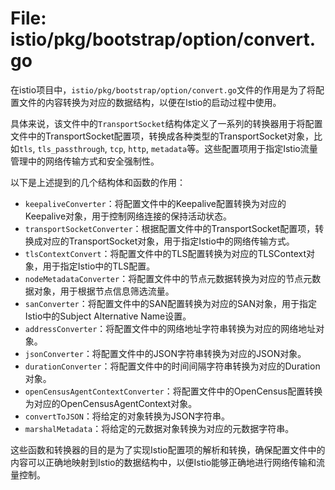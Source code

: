 # File: istio/pkg/bootstrap/option/convert.go

在istio项目中，`istio/pkg/bootstrap/option/convert.go`文件的作用是为了将配置文件的内容转换为对应的数据结构，以便在Istio的启动过程中使用。

具体来说，该文件中的`TransportSocket`结构体定义了一系列的转换器用于将配置文件中的TransportSocket配置项，转换成各种类型的TransportSocket对象，比如`tls`, `tls_passthrough`, `tcp`, `http`, `metadata`等。这些配置项用于指定Istio流量管理中的网络传输方式和安全强制性。

以下是上述提到的几个结构体和函数的作用：

- `keepaliveConverter`：将配置文件中的Keepalive配置转换为对应的Keepalive对象，用于控制网络连接的保持活动状态。
- `transportSocketConverter`：根据配置文件中的TransportSocket配置项，转换成对应的TransportSocket对象，用于指定Istio中的网络传输方式。
- `tlsContextConvert`：将配置文件中的TLS配置转换为对应的TLSContext对象，用于指定Istio中的TLS配置。
- `nodeMetadataConverter`：将配置文件中的节点元数据转换为对应的节点元数据对象，用于根据节点信息筛选流量。
- `sanConverter`：将配置文件中的SAN配置转换为对应的SAN对象，用于指定Istio中的Subject Alternative Name设置。
- `addressConverter`：将配置文件中的网络地址字符串转换为对应的网络地址对象。
- `jsonConverter`：将配置文件中的JSON字符串转换为对应的JSON对象。
- `durationConverter`：将配置文件中的时间间隔字符串转换为对应的Duration对象。
- `openCensusAgentContextConverter`：将配置文件中的OpenCensus配置转换为对应的OpenCensusAgentContext对象。
- `convertToJSON`：将给定的对象转换为JSON字符串。
- `marshalMetadata`：将给定的元数据对象转换为对应的元数据字符串。

这些函数和转换器的目的是为了实现Istio配置项的解析和转换，确保配置文件中的内容可以正确地映射到Istio的数据结构中，以便Istio能够正确地进行网络传输和流量控制。

